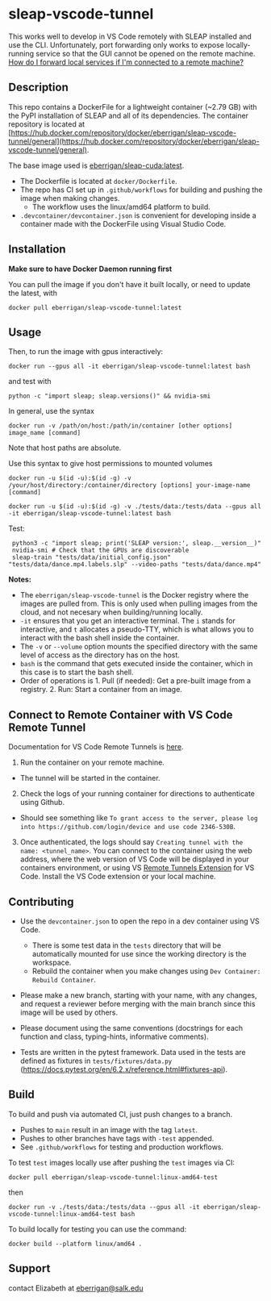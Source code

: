 # sleap-vscode-tunnel

This works well to develop in VS Code remotely with SLEAP installed and use the CLI. Unfortunately, port forwarding only works to expose locally-running service so that the GUI cannot be opened on the remote machine. 
[How do I forward local services if I'm connected to a remote machine?](https://code.visualstudio.com/docs/editor/port-forwarding#_how-do-i-forward-local-services-if-im-connected-to-a-remote-machine)

## Description
This repo contains a DockerFile for a lightweight container (~2.79 GB) with the PyPI installation of SLEAP and all of its dependencies. The container repository is located at [https://hub.docker.com/repository/docker/eberrigan/sleap-vscode-tunnel/general](https://hub.docker.com/repository/docker/eberrigan/sleap-vscode-tunnel/general).

The base image used is [eberrigan/sleap-cuda:latest](https://hub.docker.com/layers/eberrigan/sleap-cuda/latest/images/sha256-9cc93c86cc60d0f8e357bf58c2901d9b29a509c70ae16ed90ea56ac6d33418e7?context=repo).
- The Dockerfile is located at `docker/Dockerfile`.
- The repo has CI set up in `.github/workflows` for building and pushing the image when making changes.
  - The workflow uses the linux/amd64 platform to build. 
- `.devcontainer/devcontainer.json` is convenient for developing inside a container made with the DockerFile using Visual Studio Code.


## Installation

**Make sure to have Docker Daemon running first**

You can pull the image if you don't have it built locally, or need to update the latest, with

```
docker pull eberrigan/sleap-vscode-tunnel:latest
```

## Usage 

Then, to run the image with gpus interactively:

```
docker run --gpus all -it eberrigan/sleap-vscode-tunnel:latest bash
```

and test with 

```
python -c "import sleap; sleap.versions()" && nvidia-smi
```

In general, use the syntax

```
docker run -v /path/on/host:/path/in/container [other options] image_name [command]
```

Note that host paths are absolute. 

Use this syntax to give host permissions to mounted volumes
```
docker run -u $(id -u):$(id -g) -v /your/host/directory:/container/directory [options] your-image-name [command]
```

```
docker run -u $(id -u):$(id -g) -v ./tests/data:/tests/data --gpus all -it eberrigan/sleap-vscode-tunnel:latest bash
```

Test:

```
 python3 -c "import sleap; print('SLEAP version:', sleap.__version__)"
 nvidia-smi # Check that the GPUs are discoverable
 sleap-train "tests/data/initial_config.json" "tests/data/dance.mp4.labels.slp" --video-paths "tests/data/dance.mp4"
```

**Notes:**

- The `eberrigan/sleap-vscode-tunnel` is the Docker registry where the images are pulled from. This is only used when pulling images from the cloud, and not necesary when building/running locally.
- `-it` ensures that you get an interactive terminal. The `i` stands for interactive, and `t` allocates a pseudo-TTY, which is what allows you to interact with the bash shell inside the container.
- The `-v` or `--volume` option mounts the specified directory with the same level of access as the directory has on the host.
- `bash` is the command that gets executed inside the container, which in this case is to start the bash shell.
- Order of operations is 1. Pull (if needed): Get a pre-built image from a registry. 2. Run: Start a container from an image.

## Connect to Remote Container with VS Code Remote Tunnel

Documentation for VS Code Remote Tunnels is [here](https://code.visualstudio.com/docs/remote/tunnels).

1. Run the container on your remote machine.
  - The tunnel will be started in the container.
2. Check the logs of your running container for directions to authenticate using Github.
  - Should see something like `To grant access to the server, please log into https://github.com/login/device and use code 2346-530B`.
3. Once authenticated, the logs should say `Creating tunnel with the name: <tunnel_name>`. You can connect to the container using the web address, where the web version of VS Code will be displayed in your containers environment, or using VS [Remote Tunnels Extension](https://code.visualstudio.com/docs/remote/tunnels#_remote-tunnels-extension) for VS Code. Install the VS Code extension or your local machine.

## Contributing

- Use the `devcontainer.json` to open the repo in a dev container using VS Code.
  - There is some test data in the `tests` directory that will be automatically mounted for use since the working directory is the workspace.
  - Rebuild the container when you make changes using `Dev Container: Rebuild Container`.

- Please make a new branch, starting with your name, with any changes, and request a reviewer before merging with the main branch since this image will be used by others.
- Please document using the same conventions (docstrings for each function and class, typing-hints, informative comments).
- Tests are written in the pytest framework. Data used in the tests are defined as fixtures in `tests/fixtures/data.py` (https://docs.pytest.org/en/6.2.x/reference.html#fixtures-api).

## Build
To build and push via automated CI, just push changes to a branch. 
- Pushes to `main` result in an image with the tag `latest`. 
- Pushes to other branches have tags with `-test` appended. 
- See `.github/workflows` for testing and production workflows.

To test `test` images locally use after pushing the `test` images via CI:

```
docker pull eberrigan/sleap-vscode-tunnel:linux-amd64-test
```

then 

```
docker run -v ./tests/data:/tests/data --gpus all -it eberrigan/sleap-vscode-tunnel:linux-amd64-test bash
```

To build locally for testing you can use the command:

```
docker build --platform linux/amd64 .
```

## Support
contact Elizabeth at eberrigan@salk.edu